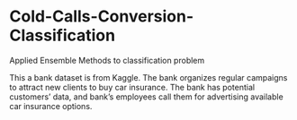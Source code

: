 # Cold-Calls-Conversion-Classification
Applied Ensemble Methods to classification problem

This a bank dataset is from Kaggle. The bank organizes regular campaigns to attract new clients to buy car insurance. The bank has potential customers’ data, and bank’s employees call them for advertising available car insurance options. 
